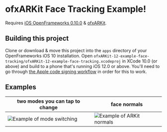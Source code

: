 # ofxARKit Face Tracking Example!

Requires [iOS OpenFrameworks 0.10.0](https://openframeworks.cc/download/) & [ofxARKit](https://github.com/sortofsleepy/ofxARKit).

## Building this project

Clone or download & move this project into the `apps` directory of your OpenFrameworks iOS 10 installation. Open `ofxARKit-12-example-face-tracking/ofxARKit-12-example-face-tracking.xcodeproj` in XCode 10.0 (or above) and build to a phone that's running iOS 12.0 or above. You'll need to go through [the Apple code signing workflow](https://help.apple.com/xcode/mac/current/#/dev60b6fbbc7) in order for this to work.

## Examples

| two modes you can tap to change  | face normals |
| ------------- | ------------- |
| ![Example of mode switching](example-GIFs/switching_modes.gif)  | ![Example of ARKit normals](example-GIFs/adding_normals.gif) |
